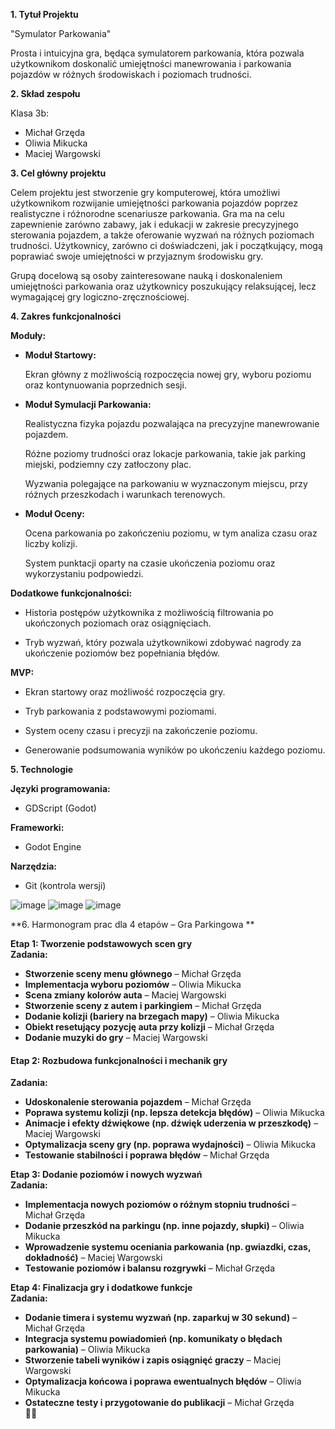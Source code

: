 **1. Tytuł Projektu** 

"Symulator Parkowania" 

Prosta i intuicyjna gra, będąca symulatorem parkowania, która pozwala użytkownikom doskonalić umiejętności manewrowania i parkowania pojazdów w różnych środowiskach i poziomach trudności. 

**2. Skład zespołu** 

Klasa 3b: 

- Michał Grzęda 
- Oliwia Mikucka 
- Maciej Wargowski 

**3. Cel główny projektu** 

Celem projektu jest stworzenie gry komputerowej, która umożliwi użytkownikom rozwijanie umiejętności parkowania pojazdów poprzez realistyczne i różnorodne scenariusze parkowania. Gra ma na celu zapewnienie zarówno zabawy, jak i edukacji w zakresie precyzyjnego sterowania pojazdem, a także oferowanie wyzwań na różnych poziomach trudności. Użytkownicy, zarówno ci doświadczeni, jak i początkujący, mogą poprawiać swoje umiejętności w przyjaznym środowisku gry. 

Grupą docelową są osoby zainteresowane nauką i doskonaleniem umiejętności parkowania oraz użytkownicy poszukujący relaksującej, lecz wymagającej gry logiczno-zręcznościowej. 

**4. Zakres funkcjonalności** 

**Moduły:** 

- **Moduł Startowy:** 

  Ekran główny z możliwością rozpoczęcia nowej gry, wyboru poziomu oraz kontynuowania poprzednich sesji. 

- **Moduł Symulacji Parkowania:** 

  Realistyczna fizyka pojazdu pozwalająca na precyzyjne manewrowanie pojazdem. 
   
  Różne poziomy trudności oraz lokacje parkowania, takie jak parking miejski, podziemny czy zatłoczony plac. 

  Wyzwania polegające na parkowaniu w wyznaczonym miejscu, przy różnych przeszkodach i warunkach terenowych. 

- **Moduł Oceny:** 

  Ocena parkowania po zakończeniu poziomu, w tym analiza czasu oraz liczby kolizji. 

  System punktacji oparty na czasie ukończenia poziomu oraz wykorzystaniu podpowiedzi. 


**Dodatkowe funkcjonalności:** 

- Historia postępów użytkownika z możliwością filtrowania po ukończonych poziomach oraz osiągnięciach. 

- Tryb wyzwań, który pozwala użytkownikowi zdobywać nagrody za ukończenie poziomów bez popełniania błędów. 


**MVP:** 

- Ekran startowy oraz możliwość rozpoczęcia gry. 

- Tryb parkowania z podstawowymi poziomami. 

- System oceny czasu i precyzji na zakończenie poziomu. 

- Generowanie podsumowania wyników po ukończeniu każdego poziomu. 

**5. Technologie** 

**Języki programowania:** 

- GDScript (Godot) 

**Frameworki:** 

- Godot Engine 

**Narzędzia:**  

- Git (kontrola wersji)

![image](https://github.com/user-attachments/assets/ab0af2d1-fabf-4e48-ab23-0a6ab7a46a84)
![image](https://github.com/user-attachments/assets/46509e6f-1357-42cc-883e-c5717b838a73)
![image](https://github.com/user-attachments/assets/6be3d07e-9b4e-4ce4-adfa-f094d18b42a6)

**6. Harmonogram prac dla 4 etapów – Gra Parkingowa  **

**Etap 1: Tworzenie podstawowych scen gry**  
**Zadania:**  
- **Stworzenie sceny menu głównego** – Michał Grzęda  
- **Implementacja wyboru poziomów** – Oliwia Mikucka  
- **Scena zmiany kolorów auta** – Maciej Wargowski  
- **Stworzenie sceny z autem i parkingiem** – Michał Grzęda  
- **Dodanie kolizji (bariery na brzegach mapy)** – Oliwia Mikucka  
- **Obiekt resetujący pozycję auta przy kolizji** – Michał Grzęda 
- **Dodanie muzyki do gry** – Maciej Wargowski  

#### **Etap 2: Rozbudowa funkcjonalności i mechanik gry**  
**Zadania:**  
- **Udoskonalenie sterowania pojazdem** – Michał Grzęda  
- **Poprawa systemu kolizji (np. lepsza detekcja błędów)** – Oliwia Mikucka  
- **Animacje i efekty dźwiękowe (np. dźwięk uderzenia w przeszkodę)** – Maciej Wargowski  
- **Optymalizacja sceny gry (np. poprawa wydajności)** – Oliwia Mikucka  
- **Testowanie stabilności i poprawa błędów** – Michał Grzęda  

**Etap 3: Dodanie poziomów i nowych wyzwań**  
**Zadania:**  
- **Implementacja nowych poziomów o różnym stopniu trudności** – Michał Grzęda  
- **Dodanie przeszkód na parkingu (np. inne pojazdy, słupki)** – Oliwia Mikucka  
- **Wprowadzenie systemu oceniania parkowania (np. gwiazdki, czas, dokładność)** – Maciej Wargowski  
- **Testowanie poziomów i balansu rozgrywki** – Michał Grzęda  

**Etap 4: Finalizacja gry i dodatkowe funkcje**  
**Zadania:**  
- **Dodanie timera i systemu wyzwań (np. zaparkuj w 30 sekund)** – Michał Grzęda  
- **Integracja systemu powiadomień (np. komunikaty o błędach parkowania)** – Oliwia Mikucka  
- **Stworzenie tabeli wyników i zapis osiągnięć graczy** – Maciej Wargowski  
- **Optymalizacja końcowa i poprawa ewentualnych błędów** – Oliwia Mikucka  
- **Ostateczne testy i przygotowanie do publikacji** – Michał Grzęda  
 🚗💨

